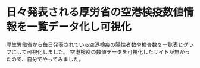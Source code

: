 # 日々発表される厚労省の空港検疫数値情報を一覧データ化し可視化

厚生労働省から毎日発表されている空港検疫の陽性者数や検査数を一覧表とグラフにして可視化しました。
空港検疫の数値データを可視化したサイトが無かったので、自分でやってみました。

